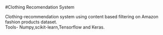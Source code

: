 #Clothing Recomendation System
  
Clothing-recommendation system using content based filtering on Amazon fashion products dataset.
<br> Tools- Numpy,scikit-learn,Tensorflow and Keras.
